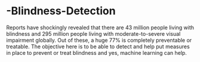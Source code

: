 # -Blindness-Detection

Reports have shockingly revealed that there are 43 million people living with blindness and 295 million people living with moderate-to-severe visual impairment globally. Out of these, a huge 77% is completely preventable or treatable. The objective here is to be able to detect and help put measures in place to prevent or treat blindness and yes, machine learning can help.

